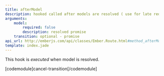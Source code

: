 ```yaml
---
title: afterModel
description: hooked called after models are resolved ( use for late redirect )
arguments:
    model:
        required: false
        description: resolved promise
    transition: optional - promise
api_url: http://emberjs.com/api/classes/Ember.Route.html#method_afterModel
template: index.jade
---
```


This hook is *executed* when model is resolved.

[codemodule]cancel-transition[/codemodule]